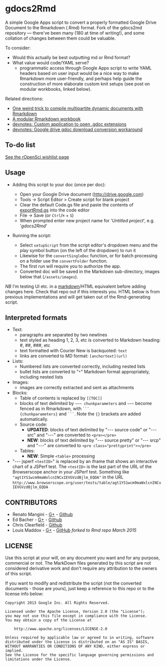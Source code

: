 gdocs2Rmd
========

A simple Google Apps script to convert a properly formatted Google Drive Document to the Rmarkdown (.Rmd) format. Fork of the gdocs2md repository — there've been many (180 at time of writing!), and some collation of changes between them could be valuable.

To consider:

* Would this actually be best outputting md or Rmd format?
* What value would code/YAML serve?
   * programmatic access through Google Apps script to write YAML headers based on user input would be a nice way to make Rmarkdown more user-friendly, and perhaps help guide the construction of more elaborate custom knit setups (see post on modular workbooks, linked below).

Related directions:

* [One weird trick to compile multipartite dynamic documents with Rmarkdown](http://biochemistri.es/one-weird-rmd-trick)
* [A modular Rmarkdown workbook](biochemistri.es/modular-workbook)
* [devnotes: Custom application to open .gdoc extensions](https://github.com/lmmx/devnotes/wiki/Custom-application-to-open-.gdoc-extensions)
* [devnotes: Google drive gdoc download conversion workaround](https://github.com/lmmx/devnotes/wiki/Google-drive-gdoc-download-conversion-workaround)

## To-do list

[See the rOpenSci wishlist page](https://github.com/ropensci/wishlist/wiki/Google-Docs-as-Rmarkdown-writing-GUI#to-do)

## Usage

  * Adding this script to your doc (once per doc):
    * Open your Google Drive document (http://drive.google.com)
    * Tools -> Script Editor > Create script for blank project
    * Clear the default Code.gs file and paste the contents of [exportRmd.gs](https://raw.githubusercontent.com/lmmx/gdocs2Rmd/master/exportRmd.gs) into the code editor
    * File -> Save (or `Ctrl`/`⌘` + `S`)
    * When prompted enter new project name for '*Untitled project*', e.g. '*gdocs2Rmd*'
    
  * Running the script:
    - Select `setupScript` from the script editor's dropdown menu and the play symbol button (on the left of the dropdown) to run it
    - Likewise for the `convertSingleDoc` function, or for batch processing on a folder use the `convertFolder` function.
    - The first run will require you to authorize the app.
    - Converted doc will be saved in the Markdown sub-directory, images below that (`/assets/images`).

*NB* I'm testing UI etc. in a [markdown](https://github.com/lmmx/gdocs2md-html/)/HTML equivalent before adding changes here. Check that repo out if this interests you. HTML below is from previous implementations and will get taken out of the Rmd-generating script.

## Interpreted formats
  * Text:
    * paragraphs are separated by two newlines
    * text styled as heading 1, 2, 3, etc is converted to Markdown heading: #, ##, ###, etc
    * text formatted with Courier New is backquoted: ``text``
    * links are converted to MD format: `[anchortext](url)`
  * Lists:
    * Numbered lists are converted correctly, including nested lists
    * bullet lists are converted to "`*`" Markdown format appropriately, including nested lists
  * Images:
    * images are correctly extracted and sent as attachments
  * Blocks:
    * Table of contents is replaced by `[[TOC]]`
    * blocks of text delimited by `~~~ chunkparameters` and `~~~` become fenced as in Rmarkdown, with <code>\`\`\` {chunkparameters}</code> and <code>\`\`\`</code>. Note the `{}` brackets are added automatically.
    * Source code: 
      * **UPDATED**: blocks of text delimited by "--- source code" or "--- src" and "---" are converted to `<pre></pre>`
      * **NEW**: blocks of text delimited by "--- source pretty" or "--- srcp" and "---" are converted to `<pre class="prettyprint"></pre>`
    * Tables:
      * **NEW**: Simple `<table>` processing
  * "--- jsperf `<testID>`" is replaced by an iframe that shows an interactive chart of a JSPerf test. The `<testID>` is the last part of the URL of the Browserscope anchor in your JSPerf test. Something like `"agt1YS1wcm9maWxlcnINCxIEVGVzdBjlm_EQDA"` in the URL `http://www.browserscope.org/user/tests/table/agt1YS1wcm9maWxlcnINCxIEVGVzdBjlm_EQDA`
 


## CONTRIBUTORS

* Renato Mangini - [G+](//google.com/+renatomangini) - [Github](//github.com/mangini)
* Ed Bacher - [G+](//plus.google.com/106923847899206957842) - [Github](//github.com/evbacher)
* Chris Clearfield - [Github](https://github.com/clearf)
* Louis Maddox - [G+](https://plus.google.com/u/0/+LouisMaddox) - [GitHub](https://github.com/lmmx) *forked to Rmd repo March 2015*

## LICENSE

Use this script at your will, on any document you want and for any purpose, commercial or not. 
The MarkDown files generated by this script are not considered derivative work and 
don't require any attribution to the owners of this script. 

If you want to modify and redistribute the script (not the converted documents - those are yours), 
just keep a reference to this repo or to the license info below:

```
Copyright 2013 Google Inc. All Rights Reserved.

Licensed under the Apache License, Version 2.0 (the "License");
you may not use this file except in compliance with the License.
You may obtain a copy of the License at

    http://www.apache.org/licenses/LICENSE-2.0

Unless required by applicable law or agreed to in writing, software
distributed under the License is distributed on an "AS IS" BASIS,
WITHOUT WARRANTIES OR CONDITIONS OF ANY KIND, either express or implied.
See the License for the specific language governing permissions and
limitations under the License.
```

